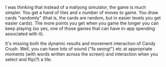 
I was thinking that instead of a mahjong simulator, the game is much simpler.
You get a hand of tiles and x number of moves to game. You draw cards
"randomly" (that is, the cards are random, but in easier levels you get easier
cards). The more points you get when you game the longer you can keep playing
(so yes, one of those games that can have in-app spending associated with it).

It's missing both the dynamic results and movement interaction of Candy Crush.
Well, you can have lots of sound ("fa seong!") etc at appropriate moments (with
words written across the screen) and interaction when you select and flip(?) a
tile.

